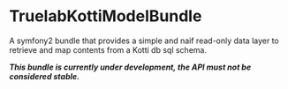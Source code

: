 TruelabKottiModelBundle 
=============================

A symfony2 bundle that provides a simple and naif read-only data layer to retrieve and map contents from a Kotti db sql schema.

***This bundle is currently under development, the API must not be considered stable.***
